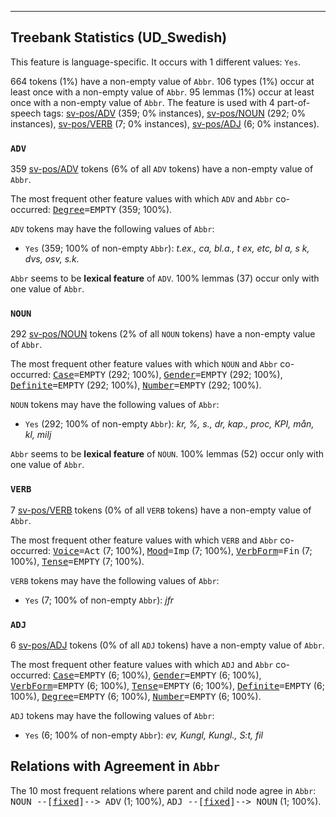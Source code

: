 

--------------------------------------------------------------------------------

## Treebank Statistics (UD_Swedish)

This feature is language-specific.
It occurs with 1 different values: `Yes`.

664 tokens (1%) have a non-empty value of `Abbr`.
106 types (1%) occur at least once with a non-empty value of `Abbr`.
95 lemmas (1%) occur at least once with a non-empty value of `Abbr`.
The feature is used with 4 part-of-speech tags: [sv-pos/ADV]() (359; 0% instances), [sv-pos/NOUN]() (292; 0% instances), [sv-pos/VERB]() (7; 0% instances), [sv-pos/ADJ]() (6; 0% instances).

### `ADV`

359 [sv-pos/ADV]() tokens (6% of all `ADV` tokens) have a non-empty value of `Abbr`.

The most frequent other feature values with which `ADV` and `Abbr` co-occurred: <tt><a href="Degree.html">Degree</a>=EMPTY</tt> (359; 100%).

`ADV` tokens may have the following values of `Abbr`:

* `Yes` (359; 100% of non-empty `Abbr`): <em>t.ex., ca, bl.a., t ex, etc, bl a, s k, dvs, osv, s.k.</em>

`Abbr` seems to be **lexical feature** of `ADV`. 100% lemmas (37) occur only with one value of `Abbr`.

### `NOUN`

292 [sv-pos/NOUN]() tokens (2% of all `NOUN` tokens) have a non-empty value of `Abbr`.

The most frequent other feature values with which `NOUN` and `Abbr` co-occurred: <tt><a href="Case.html">Case</a>=EMPTY</tt> (292; 100%), <tt><a href="Gender.html">Gender</a>=EMPTY</tt> (292; 100%), <tt><a href="Definite.html">Definite</a>=EMPTY</tt> (292; 100%), <tt><a href="Number.html">Number</a>=EMPTY</tt> (292; 100%).

`NOUN` tokens may have the following values of `Abbr`:

* `Yes` (292; 100% of non-empty `Abbr`): <em>kr, %, s., dr, kap., proc, KPI, mån, kl, milj</em>

`Abbr` seems to be **lexical feature** of `NOUN`. 100% lemmas (52) occur only with one value of `Abbr`.

### `VERB`

7 [sv-pos/VERB]() tokens (0% of all `VERB` tokens) have a non-empty value of `Abbr`.

The most frequent other feature values with which `VERB` and `Abbr` co-occurred: <tt><a href="Voice.html">Voice</a>=Act</tt> (7; 100%), <tt><a href="Mood.html">Mood</a>=Imp</tt> (7; 100%), <tt><a href="VerbForm.html">VerbForm</a>=Fin</tt> (7; 100%), <tt><a href="Tense.html">Tense</a>=EMPTY</tt> (7; 100%).

`VERB` tokens may have the following values of `Abbr`:

* `Yes` (7; 100% of non-empty `Abbr`): <em>jfr</em>

### `ADJ`

6 [sv-pos/ADJ]() tokens (0% of all `ADJ` tokens) have a non-empty value of `Abbr`.

The most frequent other feature values with which `ADJ` and `Abbr` co-occurred: <tt><a href="Case.html">Case</a>=EMPTY</tt> (6; 100%), <tt><a href="Gender.html">Gender</a>=EMPTY</tt> (6; 100%), <tt><a href="VerbForm.html">VerbForm</a>=EMPTY</tt> (6; 100%), <tt><a href="Tense.html">Tense</a>=EMPTY</tt> (6; 100%), <tt><a href="Definite.html">Definite</a>=EMPTY</tt> (6; 100%), <tt><a href="Degree.html">Degree</a>=EMPTY</tt> (6; 100%), <tt><a href="Number.html">Number</a>=EMPTY</tt> (6; 100%).

`ADJ` tokens may have the following values of `Abbr`:

* `Yes` (6; 100% of non-empty `Abbr`): <em>ev, Kungl, Kungl., S:t, fil</em>

## Relations with Agreement in `Abbr`

The 10 most frequent relations where parent and child node agree in `Abbr`:
<tt>NOUN --[<a href="../dep/fixed.html">fixed</a>]--> ADV</tt> (1; 100%),
<tt>ADJ --[<a href="../dep/fixed.html">fixed</a>]--> NOUN</tt> (1; 100%).

